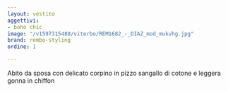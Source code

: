 ```yaml
---
layout: vestito
aggettivi:
- boho chic
image: "/v1597315480/viterbo/REM1682_-_DIAZ_mod_mukvhg.jpg"
brand: rembo-styling
ordine: 1

---
```

Abito da sposa con delicato corpino in pizzo sangallo di cotone e leggera gonna in chiffon